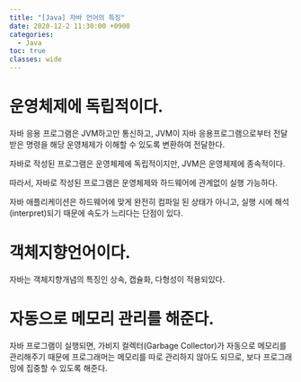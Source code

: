 ```yaml
---
title: "[Java] 자바 언어의 특징"
date: 2020-12-2 11:30:00 +0900
categories:
  - Java
toc: true
classes: wide
---
```


# 운영체제에 독립적이다.

자바 응용 프로그램은 JVM하고만 통신하고, JVM이 자바 응용프로그램으로부터 전달받은 명령을 해당 운영체제가 이해할 수 있도록 변환하여 전달한다.

자바로 작성된 프로그램은 운영체제에 독립적이지만, JVM은 운영체제에 종속적이다.

따라서, 자바로 작성된 프로그램은 운영체제와 하드웨어에 관계없이 실행 가능하다.

자바 애플리케이션은 하드웨어에 맞게 완전히 컴파일 된 상태가 아니고, 실행 시에 해석(interpret)되기 때문에 속도가 느리다는 단점이 있다.

# 객체지향언어이다.

자바는 객체지향개념의 특징인 상속, 캡슐화, 다형성이 적용되있다.

# 자동으로 메모리 관리를 해준다.

자바 프로그램이 실행되면, 가비지 컬렉터(Garbage Collector)가 자동으로 메모리를 관리해주기 때문에 프로그래머는 메모리를 따로 관리하지 않아도 되므로, 보다 프로그래밍에 집중할 수 있도록 해준다.